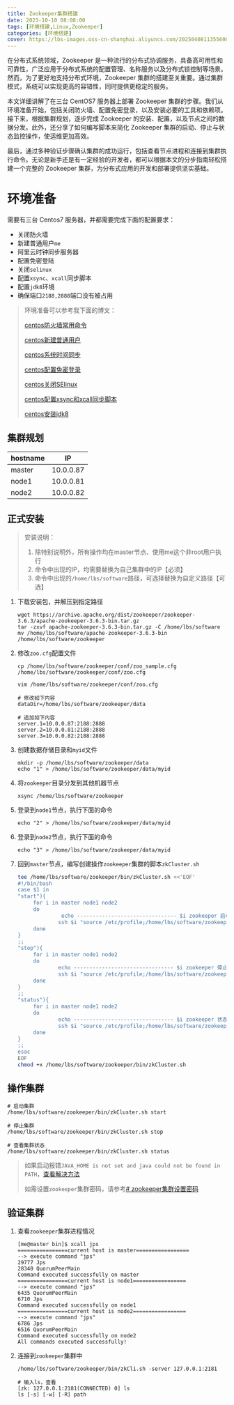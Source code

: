 ```yaml
---
title: Zookeeper集群搭建
date: 2023-10-10 08:08:00
tags: [环境搭建,Linux,Zookeeper]
categories: [环境搭建]
cover: https://lbs-images.oss-cn-shanghai.aliyuncs.com/20250408113556002.png
---
```


在分布式系统领域，Zookeeper 是一种流行的分布式协调服务，具备高可用性和可靠性，广泛应用于分布式系统的配置管理、名称服务以及分布式锁控制等场景。然而，为了更好地支持分布式环境，Zookeeper 集群的搭建至关重要。通过集群模式，系统可以实现更高的容错性，同时提供更稳定的服务。

本文详细讲解了在三台 CentOS7 服务器上部署 Zookeeper 集群的步骤。我们从环境准备开始，包括关闭防火墙、配置免密登录，以及安装必要的工具和依赖项。接下来，根据集群规划，逐步完成 Zookeeper 的安装、配置，以及节点之间的数据分发。此外，还分享了如何编写脚本来简化 Zookeeper 集群的启动、停止与状态监控操作，使运维更加高效。

最后，通过多种验证步骤确认集群的成功运行，包括查看节点进程和连接到集群执行命令。无论是新手还是有一定经验的开发者，都可以根据本文的分步指南轻松搭建一个完整的 Zookeeper 集群，为分布式应用的开发和部署提供坚实基础。

<!-- more -->

# 环境准备

需要有三台 Centos7 服务器，并都需要完成下面的配置要求：

-   关闭防火墙
-   新建普通用户`me`
-   阿里云时钟同步服务器
-   配置免密登陆
-   关闭`selinux`
-   配置`xsync`、`xcall`同步脚本
-   配置`jdk8`环境
-   确保端口`2188,2888`端口没有被占用

> 环境准备可以参考我下面的博文：
>
> [centos防火墙常用命令](https://juejin.cn/post/7178874541744062522)
>
> [centos新建普通用户](https://juejin.cn/post/7357917741908787215)
>
> [centos系统时间同步](https://juejin.cn/post/7357917741908656143)
>
> [centos配置免密登录](https://juejin.cn/post/7277395904217939968)
>
> [centos关闭SElinux](https://juejin.cn/post/7322518787424305162)
>
> [centos配置xsync和xcall同步脚本](https://juejin.cn/post/7295962144750813221)
>
> [centos安装jdk8](https://juejin.cn/post/7173667982051606558)

## 集群规划

| hostname | IP | 
| --- | --- |
| master | 10.0.0.87 |
| node1 | 10.0.0.81 |
| node2 | 10.0.0.82 |

## 正式安装

> 安装说明：
> 1. 除特别说明外，所有操作均在master节点、使用me这个非root用户执行
> 2. 命令中出现的IP，均需要替换为自己集群中的IP【必须】
> 3. 命令中出现的`/home/lbs/software`路径，可选择替换为自定义路径【可选】

1. 下载安装包，并解压到指定路径
    ```shell
    wget https://archive.apache.org/dist/zookeeper/zookeeper-3.6.3/apache-zookeeper-3.6.3-bin.tar.gz
    tar -zxvf apache-zookeeper-3.6.3-bin.tar.gz -C /home/lbs/software
    mv /home/lbs/software/apache-zookeeper-3.6.3-bin /home/lbs/software/zookeeper
    ```

2. 修改`zoo.cfg`配置文件
    ```shell
    cp /home/lbs/software/zookeeper/conf/zoo_sample.cfg /home/lbs/software/zookeeper/conf/zoo.cfg
    
    vim /home/lbs/software/zookeeper/conf/zoo.cfg
    
    # 修改如下内容
    dataDir=/home/lbs/software/zookeeper/data
    
    # 追加如下内容
    server.1=10.0.0.87:2188:2888
    server.2=10.0.0.81:2188:2888
    server.3=10.0.0.82:2188:2888
    ```

3. 创建数据存储目录和`myid`文件
    ```shell
    mkdir -p /home/lbs/software/zookeeper/data
    echo "1" > /home/lbs/software/zookeeper/data/myid
    ```

4. 将`zookeeper`目录分发到其他机器节点
    ```
    xsync /home/lbs/software/zookeeper
    ```

5. 登录到`node1`节点，执行下面的命令
    ```shell
    echo "2" > /home/lbs/software/zookeeper/data/myid
    ```

6. 登录到`node2`节点，执行下面的命令
    ```shell
    echo "3" > /home/lbs/software/zookeeper/data/myid
    ```
7. 回到`master`节点，编写创建操作`zookeeper`集群的脚本`zkCluster.sh`

    ```bash
    tee /home/lbs/software/zookeeper/bin/zkCluster.sh <<'EOF'
    #!/bin/bash
    case $1 in
    "start"){
         for i in master node1 node2
         do
                  echo -------------------------------- $i zookeeper 启动 ---------------------------
                 ssh $i "source /etc/profile;/home/lbs/software/zookeeper/bin/zkServer.sh start"
         done
    }
    ;;
    "stop"){
         for i in master node1 node2
         do
                 echo -------------------------------- $i zookeeper 停止 ---------------------------
                 ssh $i "source /etc/profile;/home/lbs/software/zookeeper/bin/zkServer.sh stop"
         done
    }
    ;;
    "status"){
         for i in master node1 node2
         do
                 echo -------------------------------- $i zookeeper 状态 ---------------------------
                 ssh $i "source /etc/profile;/home/lbs/software/zookeeper/bin/zkServer.sh status"
         done
    }
    ;;
    esac
    EOF
    chmod +x /home/lbs/software/zookeeper/bin/zkCluster.sh
    ```

## 操作集群

```
# 启动集群
/home/lbs/software/zookeeper/bin/zkCluster.sh start

# 停止集群
/home/lbs/software/zookeeper/bin/zkCluster.sh stop

# 查看集群状态
/home/lbs/software/zookeeper/bin/zkCluster.sh status
```

> 如果启动报错`JAVA_HOME is not set and java could not be found in PATH`，[查看解决方法](https://blog.csdn.net/HACKERRONGGE/article/details/102485260)
>
> 如需设置`zookeeper`集群密码，请参考[# zookeeper集群设置密码](https://zhuanlan.zhihu.com/p/560809198)

## 验证集群

1. 查看`zookeeper`集群进程情况
    ```shell
    [me@master bin]$ xcall jps
    ================current host is master=================
    --> execute command "jps"
    29777 Jps
    28340 QuorumPeerMain
    Command executed successfully on master
    ================current host is node1=================
    --> execute command "jps"
    6435 QuorumPeerMain
    6710 Jps
    Command executed successfully on node1
    ================current host is node2=================
    --> execute command "jps"
    6786 Jps
    6516 QuorumPeerMain
    Command executed successfully on node2
    All commands executed successfully!
    ```
2. 连接到`zookeeper`集群中
    ```shell
    /home/lbs/software/zookeeper/bin/zkCli.sh -server 127.0.0.1:2181
    
    # 输入ls，查看
    [zk: 127.0.0.1:2181(CONNECTED) 0] ls
    ls [-s] [-w] [-R] path
    ```
